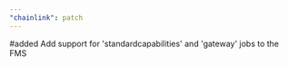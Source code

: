 ```yaml
---
"chainlink": patch
---
```


#added Add support for 'standardcapabilities' and 'gateway' jobs to the FMS
